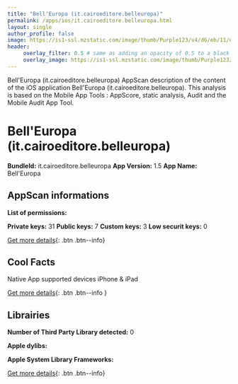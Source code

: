 ```yaml
---
title: "Bell'Europa (it.cairoeditore.belleuropa)"
permalink: /apps/ios/it.cairoeditore.belleuropa.html
layout: single
author_profile: false
image: https://is1-ssl.mzstatic.com/image/thumb/Purple123/v4/d6/eb/11/d6eb11e0-ad90-b1cf-8532-66d2b36c993e/AppIcon-0-1x_U007emarketing-0-85-220-8.png/512x512bb.jpg
header: 
     overlay_filter: 0.5 # same as adding an opacity of 0.5 to a black background
     overlay_image: https://is1-ssl.mzstatic.com/image/thumb/Purple123/v4/d6/eb/11/d6eb11e0-ad90-b1cf-8532-66d2b36c993e/AppIcon-0-1x_U007emarketing-0-85-220-8.png/512x512bb.jpg
---
```

Bell'Europa (it.cairoeditore.belleuropa) AppScan description of the content of the iOS application Bell'Europa (it.cairoeditore.belleuropa). This analysis is based on the Mobile App Tools : AppScore, static analysis, Audit and the Mobile Audit App Tool.

# Bell'Europa (it.cairoeditore.belleuropa)

**BundleId:** it.cairoeditore.belleuropa
**App Version:** 1.5
**App Name:** Bell'Europa


## AppScan informations 

**List of permissions:** 
  
  
**Private keys:** 31
**Public keys:** 7
**Custom keys:** 3
**Low securit keys:** 0
  
[Get more details](/pricing.html){: .btn .btn--info}

## Cool Facts

Native App
supported devices iPhone & iPad
  
[Get more details](/pricing.html){: .btn .btn--info }

## Librairies 
**Number of Third Party Library detected:** 0


**Apple dylibs:**


**Apple System Library Frameworks:**


  
[Get more details](/pricing.html){: .btn .btn--info}

